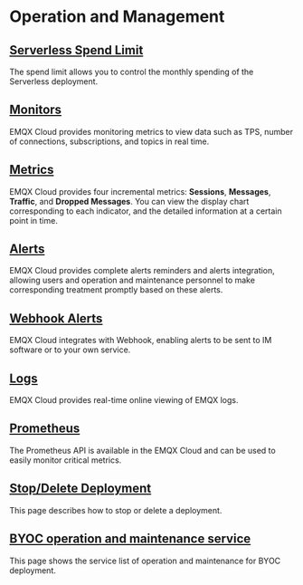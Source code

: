 # Operation and Management

## [Serverless Spend Limit](./spend_limit.md)
The spend limit allows you to control the monthly spending of the Serverless deployment. 

## [Monitors](./monitors.md)
EMQX Cloud provides monitoring metrics to view data such as TPS, number of connections, subscriptions, and topics in real time.

## [Metrics](./metrics.md)
EMQX Cloud provides four incremental metrics: **Sessions**, **Messages**, **Traffic**, and **Dropped Messages**. You can view the display chart corresponding to each indicator, and the detailed information at a certain point in time.

## [Alerts](./alerts.md)
EMQX Cloud provides complete alerts reminders and alerts integration, allowing users and operation and maintenance personnel to make corresponding treatment promptly based on these alerts. 

## [Webhook Alerts](./alerts_webhook.md)
EMQX Cloud integrates with Webhook, enabling alerts to be sent to IM software or to your own service. 

## [Logs](./logs.md)
EMQX Cloud provides real-time online viewing of EMQX logs.

## [Prometheus](./prometheus.md)
The Prometheus API is available in the EMQX Cloud and can be used to easily monitor critical metrics. 

## [Stop/Delete Deployment](./stop_delete_deployment.md)
This page describes how to stop or delete a deployment. 

## [BYOC operation and maintenance service](./byoc_operation_maintenance.md)
This page shows the service list of operation and maintenance for BYOC deployment.